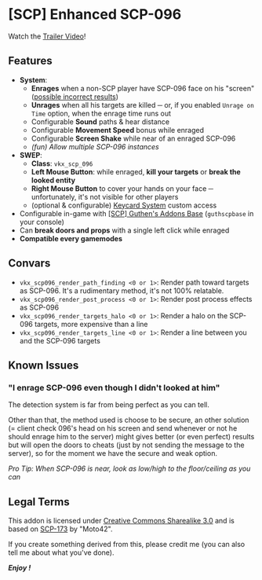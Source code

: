 # [SCP] Enhanced SCP-096

Watch the [Trailer Video](https://youtu.be/5fAdBu-0r0A)!

## Features
+ **System**: 
    + **Enrages** when a non-SCP player have SCP-096 face on his "screen" ([possible incorrect results](#known-issues))
    + **Unrages** when all his targets are killed ─ or, if you enabled `Unrage on Time` option, when the enrage time runs out
    + Configurable **Sound** paths & hear distance
    + Configurable **Movement Speed** bonus while enraged
    + Configurable **Screen Shake** while near of an enraged SCP-096
    + *(fun) Allow multiple SCP-096 instances*
+ **SWEP**:
    + **Class**: `vkx_scp_096`
    + **Left Mouse Button**: while enraged, **kill your targets** or **break the looked entity**
    + **Right Mouse Button** to cover your hands on your face ─ unfortunately, it's not visible for other players
    + (optional & configurable) [Keycard System](https://steamcommunity.com/sharedfiles/filedetails/?id=1781514401) custom access
+ Configurable in-game with [[SCP] Guthen's Addons Base](https://steamcommunity.com/sharedfiles/filedetails/?id=2139692777) (`guthscpbase` in your console)
+ Can **break doors and props** with a single left click while enraged
+ **Compatible every gamemodes**

## Convars
+ `vkx_scp096_render_path_finding <0 or 1>`: Render path toward targets as SCP-096. It's a rudimentary method, it's not 100% relatable.
+ `vkx_scp096_render_post_process <0 or 1>`: Render post process effects as SCP-096
+ `vkx_scp096_render_targets_halo <0 or 1>`: Render a halo on the SCP-096 targets, more expensive than a line
+ `vkx_scp096_render_targets_line <0 or 1>`: Render a line between you and the SCP-096 targets 

## Known Issues
### "I enrage SCP-096 even though I didn't looked at him"
The detection system is far from being perfect as you can tell. 

Other than that, the method used is choose to be secure, an other solution (= client check 096's head on his screen and send whenever or not he should enrage him to the server) might gives better (or even perfect) results but will open the doors to cheats (just by not sending the message to the server), so for the moment we have the secure and weak option.

*Pro Tip: When SCP-096 is near, look as low/high to the floor/ceiling as you can*

## Legal Terms
This addon is licensed under [Creative Commons Sharealike 3.0](https://creativecommons.org/licenses/by-sa/3.0/) and is based on [SCP-173](http://scp-wiki.wikidot.com/scp-173) by "Moto42".

If you create something derived from this, please credit me (you can also tell me about what you've done).

***Enjoy !***